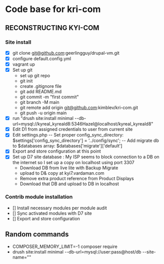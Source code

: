 # Code base for kri-com

## RECONSTRUCTING KYI-COM

### Site install
- [x] git clone git@github.com:geerlingguy/drupal-vm.git
- [x] configure default.config.yml
- [x] vagrant up
- [x] Set up git
    - set up git repo
    - git init
    - create .gitignore file
    - git add README.md
    - git commit -m "first commit"
    - git branch -M main
    - git remote add origin git@github.com:kimblev/kri-com.git
    - git push -u origin main
- [x] run "drush site:install minimal --db-url=mysql://kyreal_kyreald8:5346Hazel@localhost/kyreal_kyreald8"
- [x] Edit D1 from assigned credentials to user from current site
- [x] Edit settings.php
-- Set proper config_sync_directory: $settings['config_sync_directory'] = '../config/sync';
-- Add migrate db to $databases array: $databases['migrate']['default'] 
- [x] Export and store configuration at this point
- [x] Set up D7 site database
    : My ISP seems to block connection to a DB on the internet so I set up a copy on localhost using port 3307
    - Download DB from live lite with Backup Migrate
    - upload to D& copy at kyi7.vardaman.com
    - Remove extra product reference from Product Displays
    - Download that DB and upload to DB in localhost

### Contrib module installation
- [] Install necessary modules per module audit
- [] Sync activated modules with D7 site
- [] Export and store configuration


## Random commands
- COMPOSER_MEMORY_LIMIT=-1 composer require
- drush site:install minimal --db-url=mysql://user:pass@host/db --site-name=""







